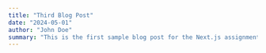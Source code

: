 ```yaml
---
title: "Third Blog Post"
date: "2024-05-01"
author: "John Doe"
summary: "This is the first sample blog post for the Next.js assignment."
---
```

